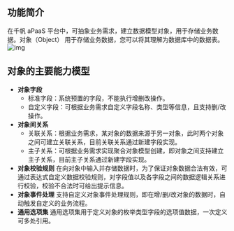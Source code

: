 ## 功能简介
在千帆 aPaaS 平台中，可抽象业务需求，建立数据模型对象，用于存储业务数据。对象（Object） 用于存储业务数据，您可以将其理解为数据库中的数据表。
![img](https://main.qcloudimg.com/raw/73213b620777a531de153ab749aa42d1.png)        

## 对象的主要能力模型
- **对象字段**
  - 标准字段：系统预置的字段，不能执行增删改操作。
   - 自定义字段：可根据业务需求自定义字段名称、类型等信息，且支持删/改操作。
- **对象间关系**
  - 关联关系：根据业务需求，某对象的数据来源于另一对象，此时两个对象之间可建立关联关系，目前关联关系通过新建字段实现。
  - 主子关系：可根据业务需求实现聚合对象模型创建，即对象之间支持建立主子关系，目前主子关系通过新建字段实现。
- **对象校验规则**
在向对象中输入并存储数据时，为了保证对象数据合法有效，可通过表达式自定义数据校验规则，对字段值以及各字段之间的数据逻辑关系进行校验，校验不合法时可给出提示信息。
- **对象事件处理**
支持自定义对象事件处理规则，即在增/删/改对象的数据时，自动触发自定义的业务流程。
- **通用选项集**
通用选项集用于定义对象的枚举类型字段的选项值数据，一次定义可多处引用。

